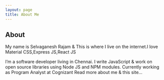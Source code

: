 ```yaml
---
layout: page
title: About Me
---
```

## About
My name is Selvaganesh Rajam & This is where I live on the internet.I love Material CSS,Express JS,React JS

I’m a software developer living in Chennai. I write JavaScript & work on open source libraries using Node JS and NPM modules.
Currently working as Program Analyst at Cognizant Read more about me & this site…

